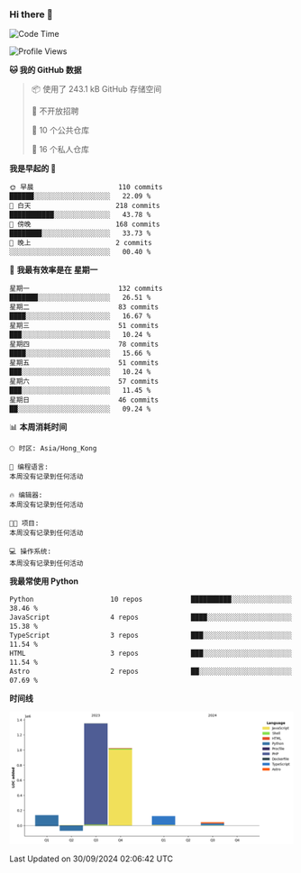 ### Hi there 👋

<!--
**Mrzqd/Mrzqd** is a ✨ _special_ ✨ repository because its `README.md` (this file) appears on your GitHub profile.

Here are some ideas to get you started:

- 🔭 I’m currently working on ...
- 🌱 I’m currently learning ...
- 👯 I’m looking to collaborate on ...
- 🤔 I’m looking for help with ...
- 💬 Ask me about ...
- 📫 How to reach me: ...
- 😄 Pronouns: ...
- ⚡ Fun fact: ...
-->
<!--START_SECTION:waka-->
![Code Time](http://img.shields.io/badge/Code%20Time-260%20hrs%2011%20mins-blue)

![Profile Views](http://img.shields.io/badge/%E4%B8%AA%E4%BA%BA%E8%B5%84%E6%96%99%E8%A7%82%E7%9C%8B%E6%AC%A1%E6%95%B0-23-blue)

**🐱 我的 GitHub 数据** 

> 📦  使用了 243.1 kB GitHub 存储空间 
 > 
> 🚫 不开放招聘
 > 
> 📜 10 个公共仓库 
 > 
> 🔑 16 个私人仓库 
 > 
**我是早起的 🐤** 

```text
🌞 早晨                     110 commits         ██████░░░░░░░░░░░░░░░░░░░   22.09 % 
🌆 白天                     218 commits         ███████████░░░░░░░░░░░░░░   43.78 % 
🌃 傍晚                     168 commits         ████████░░░░░░░░░░░░░░░░░   33.73 % 
🌙 晚上                     2 commits           ░░░░░░░░░░░░░░░░░░░░░░░░░   00.40 % 
```
📅 **我最有效率是在 星期一** 

```text
星期一                      132 commits         ███████░░░░░░░░░░░░░░░░░░   26.51 % 
星期二                      83 commits          ████░░░░░░░░░░░░░░░░░░░░░   16.67 % 
星期三                      51 commits          ███░░░░░░░░░░░░░░░░░░░░░░   10.24 % 
星期四                      78 commits          ████░░░░░░░░░░░░░░░░░░░░░   15.66 % 
星期五                      51 commits          ███░░░░░░░░░░░░░░░░░░░░░░   10.24 % 
星期六                      57 commits          ███░░░░░░░░░░░░░░░░░░░░░░   11.45 % 
星期日                      46 commits          ██░░░░░░░░░░░░░░░░░░░░░░░   09.24 % 
```


📊 **本周消耗时间** 

```text
🕑︎ 时区: Asia/Hong_Kong

💬 编程语言: 
本周没有记录到任何活动

🔥 编辑器: 
本周没有记录到任何活动

🐱‍💻 项目: 
本周没有记录到任何活动

💻 操作系统: 
本周没有记录到任何活动
```

**我最常使用 Python** 

```text
Python                   10 repos            ██████████░░░░░░░░░░░░░░░   38.46 % 
JavaScript               4 repos             ████░░░░░░░░░░░░░░░░░░░░░   15.38 % 
TypeScript               3 repos             ███░░░░░░░░░░░░░░░░░░░░░░   11.54 % 
HTML                     3 repos             ███░░░░░░░░░░░░░░░░░░░░░░   11.54 % 
Astro                    2 repos             ██░░░░░░░░░░░░░░░░░░░░░░░   07.69 % 
```



**时间线**

![Lines of Code chart](https://raw.githubusercontent.com/Mrzqd/Mrzqd/main/assets/bar_graph.png)


 Last Updated on 30/09/2024 02:06:42 UTC
<!--END_SECTION:waka-->
